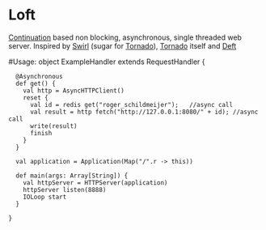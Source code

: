 # Loft

[Continuation] based non blocking, asynchronous, single threaded web server. Inspired by [Swirl] (sugar for [Tornado]),
[Tornado] itself and [Deft]

#Usage:
    object ExampleHandler extends RequestHandler {

      @Asynchronous
      def get() {
        val http = AsyncHTTPClient()
        reset {
          val id = redis get("roger_schildmeijer");   //async call
          val result = http fetch("http://127.0.0.1:8080/" + id); //async call
          write(result)
          finish 
        }
      }
  
      val application = Application(Map("/".r -> this))
  
      def main(args: Array[String]) {
        val httpServer = HTTPServer(application)
        httpServer listen(8888)
        IOLoop start
      }

    }

[Continuation]: http://www.scala-lang.org/node/2096
[swirl]: http://code.naeseth.com/swirl/
[Tornado]: http://github.com/facebook/tornado/
[Deft]: http://github.com/rschildmeijer/deft